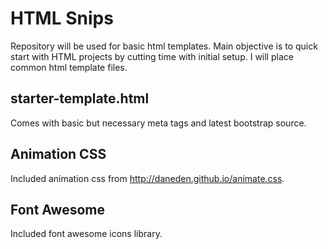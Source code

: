 # HTML Snips

Repository will be used for basic html templates. Main objective is to quick start with HTML projects by cutting time with initial setup. I will place common html template files.

## starter-template.html

Comes with basic but necessary meta tags and latest bootstrap source.

## Animation CSS

Included animation css from http://daneden.github.io/animate.css.

## Font Awesome

Included font awesome icons library.